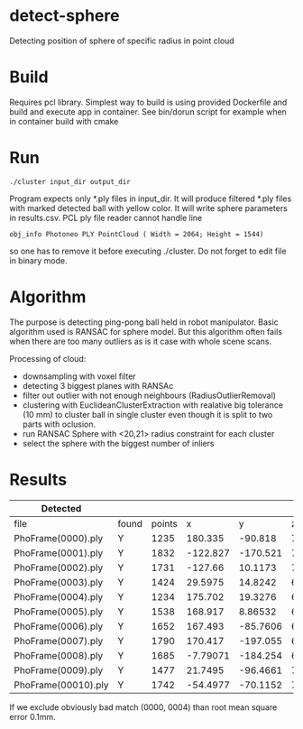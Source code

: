 # detect-sphere
Detecting position of sphere of specific radius in point cloud

# Build
Requires pcl library. Simplest way to build is using provided Dockerfile and build and execute app in container. See bin/dorun script for example
when in container build with cmake

# Run
```
./cluster input_dir output_dir
```
Program expects only *.ply files in input_dir. It will produce filtered *.ply files with marked detected ball with yellow color. It will write sphere parameters in results.csv.
PCL ply file reader cannot handle line
```
obj_info Photoneo PLY PointCloud ( Width = 2064; Height = 1544)
```
so one has to remove it before executing ./cluster. Do not forget to edit file in binary mode.

# Algorithm
The purpose is detecting ping-pong ball held in robot manipulator. Basic algorithm used is RANSAC for sphere model. But this algorithm
often fails when there are too many outliers as is it case with whole scene scans. 

Processing of cloud:
- downsampling with voxel filter
- detecting 3 biggest planes with RANSAc
- filter out outlier with not enough neighbours (RadiusOutlierRemoval)
- clustering with EuclideanClusterExtraction with realative big tolerance (10 mm) to cluster ball in single cluster even though it is split to two parts with oclusion.
- run RANSAC Sphere with <20,21> radius constraint for each cluster
- select the sphere with the biggest number of inliers

# Results
| Detected            |       |        |          |          |         | Labeled |          |          |         |                   |                   | 
|---------------------|-------|--------|----------|----------|---------|---------|----------|----------|---------|-------------------|-------------------| 
| file                | found | points | x        | y        | z       | r       | x        | y        | z       | L2^2              | L2                | 
| PhoFrame(0000).ply  | Y     | 1235   | 180.335  | -90.818  | 735.674 | 20.2281 | -116.398 | -102.548 | 786.796 | 90801.525073      | 301.332914022017  | 
| PhoFrame(0001).ply  | Y     | 1832   | -122.827 | -170.521 | 706.677 | 20.3517 | -122.727 | -170.4   | 706.62  | 0.027889999999996 | 0.167002993985126 | 
| PhoFrame(0002).ply  | Y     | 1731   | -127.66  | 10.1173  | 710.454 | 20.2029 | -127.608 | 10.154   | 710.52  | 0.008406890000003 | 0.091689094226104 | 
| PhoFrame(0003).ply  | Y     | 1424   | 29.5975  | 14.8242  | 681.291 | 20.2559 | 29.619   | 14.872   | 681.39  | 0.012548089999987 | 0.112018257440413 | 
| PhoFrame(0004).ply  | Y     | 1234   | 175.702  | 19.3276  | 654.614 | 20.2183 |          |          |         | 459764.23792176   | 678.059169926755  | 
| PhoFrame(0005).ply  | Y     | 1538   | 168.917  | 8.86532  | 654.183 | 20.3445 | 168.906  | 8.919    | 654.248 | 0.007227542400007 | 0.085014953978738 | 
| PhoFrame(0006).ply  | Y     | 1652   | 167.493  | -85.7606 | 652.929 | 20.2935 | 167.474  | -85.702  | 653.016 | 0.011363959999998 | 0.106601876156089 | 
| PhoFrame(0007).ply  | Y     | 1790   | 170.417  | -197.055 | 650.452 | 20.2861 | 170.408  | -197.048 | 650.511 | 0.003610999999997 | 0.060091596750267 | 
| PhoFrame(0008).ply  | Y     | 1685   | -7.79071 | -184.254 | 679.652 | 20.1222 | -7.643   | -184.331 | 679.379 | 0.102276244100013 | 0.319806572946857 | 
| PhoFrame(0009).ply  | Y     | 1477   | 21.7495  | -96.4661 | 702.727 | 20.2413 | 21.744   | -96.474  | 702.877 | 0.022592659999993 | 0.150308549324359 | 
| PhoFrame(00010).ply | Y     | 1742   | -54.4977 | -70.1152 | 776.216 | 20.2156 | -54.475  | -70.082  | 776.269 | 0.00442653        | 0.066532172668569 | 


If we exclude obviously bad match (0000, 0004) than root mean square error 0.1mm.
